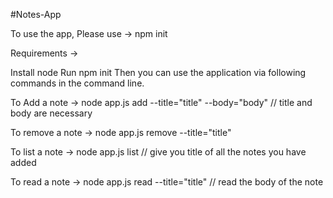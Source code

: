 #Notes-App

To use the app, Please use -> npm init

Requirements ->

Install node
Run npm init
Then you can use the application via following commands in the command line.

To Add a note -> node app.js add --title="title" --body="body" // title and body are necessary

To remove a note -> node app.js remove --title="title"

To list a note -> node app.js list // give you title of all the notes you have added

To read a note -> node app.js read --title="title" // read the body of the note
